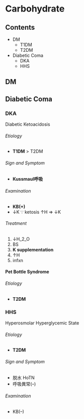 <!--
Filename:	Carbohydrate.md
Project:	/Users/shume/Developer/mnemosyne/docs/MMB/docs/d_Meta
Authors:	shumez <https://github.com/shumez>
Created:	2019-04-03 17:30:38
Modified:	2020-01-12 14:27:39
-----
Copyright (c) 2020 shumez
-->

# Carbohydrate

## Contents

- DM
	- T1DM
	- T2DM
- Diabetic Coma
	- DKA
	- HHS

## DM

<!-- <h6 id='dm-def'>Definition</h6> -->
<!-- <h6 id='dm-eti'>Etiology</h6> -->
<!-- <h6 id='dm-epi'>Epidemiology</h6> -->
<!-- <h6 id='dm-cls'>Classification</h6> -->
<!-- <h6 id='dm-sx'>Sign and Symptom</h6> -->
<!-- <h6 id='dm-cmp'>Complication</h6> -->
<!-- <h6 id='dm-ex'>Examination</h6> -->
<!-- <h6 id='dm-dx'>Diagnosis</h6> -->
<!-- <h6 id='dm-tx'>Treatment</h6> -->
<!-- <h6 id='dm-prg'>Prognosis</h6> -->
<!-- <h6 id='dm-app'>Appendix</h6> -->

## Diabetic Coma

<!-- <h6 id='diabetic_coma-def'>Definition</h6> -->
<!-- <h6 id='diabetic_coma-eti'>Etiology</h6> -->
<!-- <h6 id='diabetic_coma-epi'>Epidemiology</h6> -->
<!-- <h6 id='diabetic_coma-cls'>Classification</h6> -->
<!-- <h6 id='diabetic_coma-sx'>Sign and Symptom</h6> -->
<!-- <h6 id='diabetic_coma-cmp'>Complication</h6> -->
<!-- <h6 id='diabetic_coma-ex'>Examination</h6> -->
<!-- <h6 id='diabetic_coma-dx'>Diagnosis</h6> -->
<!-- <h6 id='diabetic_coma-tx'>Treatment</h6> -->
<!-- <h6 id='diabetic_coma-prg'>Prognosis</h6> -->
<!-- <h6 id='diabetic_coma-app'>Appendix</h6> -->

### DKA

Diabetic Ketoacidosis

<!-- <h6 id='dka-def'>Definition</h6> -->
<h6 id='dka-eti'>Etiology</h6>

- **T1DM** > T2DM

<!-- <h6 id='dka-epi'>Epidemiology</h6> -->
<!-- <h6 id='dka-cls'>Classification</h6> -->
<h6 id='dka-sx'>Sign and Symptom</h6>

- **Kussmaul呼吸**

<!-- <h6 id='dka-cmp'>Complication</h6> -->
<h6 id='dka-ex'>Examination</h6>

- **KB(+)**
- &darr;K 
	∵ ketosis
	&uarr;H &rArr; &darr;K

<!-- <h6 id='dka-dx'>Diagnosis</h6> -->
<h6 id='dka-tx'>Treatment</h6>

1. &darr;H_2_O
2. BS
3. **K supplementation**
4. &uarr;H
5. infxn

<!-- <h6 id='dka-prg'>Prognosis</h6> -->
<!-- <h6 id='dka-app'>Appendix</h6> -->

#### Pet Bottle Syndrome

<!-- <h6 id='-def'>Definition</h6> -->
<h6 id='-eti'>Etiology</h6>

- **T2DM**

<!-- <h6 id='-epi'>Epidemiology</h6> -->
<!-- <h6 id='-cls'>Classification</h6> -->
<!-- <h6 id='-sx'>Sign and Symptom</h6> -->
<!-- <h6 id='-cmp'>Complication</h6> -->
<!-- <h6 id='-ex'>Examination</h6> -->
<!-- <h6 id='-dx'>Diagnosis</h6> -->
<!-- <h6 id='-tx'>Treatment</h6> -->
<!-- <h6 id='-prg'>Prognosis</h6> -->
<!-- <h6 id='-app'>Appendix</h6> -->

### HHS

Hyperosmolar Hyperglycemic State

<!-- <h6 id='hhs-def'>Definition</h6> -->
<h6 id='hhs-eti'>Etiology</h6>

- **T2DM**

<!-- <h6 id='hhs-epi'>Epidemiology</h6> -->
<!-- <h6 id='hhs-cls'>Classification</h6> -->
<h6 id='hhs-sx'>Sign and Symptom</h6>

- 脱水 HoTN
- 呼吸異常(–)

<!-- <h6 id='hhs-cmp'>Complication</h6> -->
<h6 id='hhs-ex'>Examination</h6>

- KB(–)

<!-- <h6 id='hhs-dx'>Diagnosis</h6> -->
<!-- <h6 id='hhs-tx'>Treatment</h6> -->
<!-- <h6 id='hhs-prg'>Prognosis</h6> -->
<!-- <h6 id='hhs-app'>Appendix</h6> -->


<!-- ## -->
<!-- <h6 id='-def'>Definition</h6> -->
<!-- <h6 id='-eti'>Etiology</h6> -->
<!-- <h6 id='-epi'>Epidemiology</h6> -->
<!-- <h6 id='-cls'>Classification</h6> -->
<!-- <h6 id='-sx'>Sign and Symptom</h6> -->
<!-- <h6 id='-cmp'>Complication</h6> -->
<!-- <h6 id='-ex'>Examination</h6> -->
<!-- <h6 id='-dx'>Diagnosis</h6> -->
<!-- <h6 id='-tx'>Treatment</h6> -->
<!-- <h6 id='-prg'>Prognosis</h6> -->
<!-- <h6 id='-app'>Appendix</h6> -->

<!-- ref -->

<!-- toc -->
[DM]: #DM


<!-- <style type="text/css">
	img{width: 50%; float: right;}
</style> -->